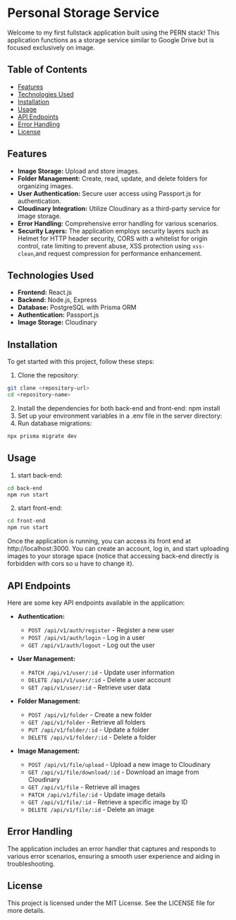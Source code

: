 # Personal Storage Service
Welcome to my first fullstack application built using the PERN stack! This application functions as a storage service similar to Google Drive but is focused exclusively on image.

## Table of Contents

- [Features](#features)
- [Technologies Used](#technologies-used)
- [Installation](#installation)
- [Usage](#usage)
- [API Endpoints](#api-endpoints)
- [Error Handling](#error-handling)
- [License](#license)

## Features

- **Image Storage:** Upload and store images.
- **Folder Management:** Create, read, update, and delete folders for organizing images.
- **User Authentication:** Secure user access using Passport.js for authentication.
- **Cloudinary Integration:** Utilize Cloudinary as a third-party service for image storage.
- **Error Handling:** Comprehensive error handling for various scenarios.
- **Security Layers:** The application employs security layers such as Helmet for HTTP header security, CORS with a whitelist for origin control, rate limiting to prevent abuse, XSS protection using `xss-clean`,and request compression for performance enhancement.

## Technologies Used

- **Frontend:** React.js
- **Backend:** Node.js, Express
- **Database:** PostgreSQL with Prisma ORM
- **Authentication:** Passport.js
- **Image Storage:** Cloudinary

## Installation
To get started with this project, follow these steps:
1. Clone the repository:
```bash
git clone <repository-url>
cd <repository-name>
```
2. Install the dependencies for both back-end and front-end:
npm install
3. Set up your environment variables in a .env file in the server directory:
4. Run database migrations:
```bash
npx prisma migrate dev
```
## Usage
1. start back-end:
```bash
cd back-end
npm run start
```
2. start front-end:
```bash
cd front-end
npm run start
```
Once the application is running, you can access its front end at http://localhost:3000. You can create an account, log in, and start uploading images to your storage space (notice that accessing back-end directly is forbidden with cors so u have to change it).
## API Endpoints

Here are some key API endpoints available in the application:

- **Authentication:**
  - `POST /api/v1/auth/register` - Register a new user
  - `POST /api/v1/auth/login` - Log in a user
  - `GET /api/v1/auth/logout` - Log out the user

- **User Management:**
  - `PATCH /api/v1/user/:id` - Update user information
  - `DELETE /api/v1/user/:id` - Delete a user account
  - `GET /api/v1/user/:id` - Retrieve user data

- **Folder Management:**
  - `POST /api/v1/folder` - Create a new folder
  - `GET /api/v1/folder` - Retrieve all folders
  - `PUT /api/v1/folder/:id` - Update a folder
  - `DELETE /api/v1/folder/:id` - Delete a folder

- **Image Management:**
  - `POST /api/v1/file/upload` - Upload a new image to Cloudinary
  - `GET /api/v1/file/download/:id` - Download an image from Cloudinary
  - `GET /api/v1/file` - Retrieve all images
  - `PATCH /api/v1/file/:id` - Update image details
  - `GET /api/v1/file/:id` - Retrieve a specific image by ID
  - `DELETE /api/v1/file/:id` - Delete an image

## Error Handling
The application includes an error handler that captures and responds to various error scenarios, ensuring a smooth user experience and aiding in troubleshooting.
## License
This project is licensed under the MIT License. See the LICENSE file for more details.